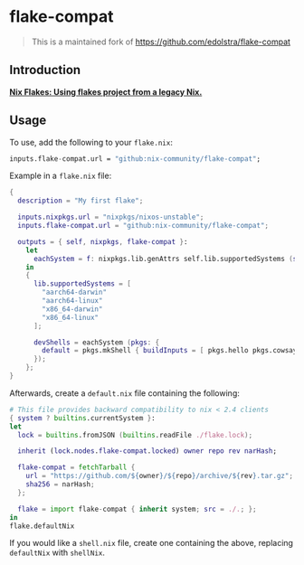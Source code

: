 # flake-compat

> This is a maintained fork of <https://github.com/edolstra/flake-compat>

## Introduction

**[Nix Flakes: Using flakes project from a legacy Nix.](https://nixos.wiki/wiki/Flakes#Using_flakes_project_from_a_legacy_Nix)**

## Usage

To use, add the following to your `flake.nix`:

```nix
inputs.flake-compat.url = "github:nix-community/flake-compat";
```

Example in a `flake.nix` file:

```nix
{
  description = "My first flake";

  inputs.nixpkgs.url = "nixpkgs/nixos-unstable";
  inputs.flake-compat.url = "github:nix-community/flake-compat";

  outputs = { self, nixpkgs, flake-compat }:
    let
      eachSystem = f: nixpkgs.lib.genAttrs self.lib.supportedSystems (system: f nixpkgs.legacyPackages.${system});
    in
    {
      lib.supportedSystems = [
        "aarch64-darwin"
        "aarch64-linux"
        "x86_64-darwin"
        "x86_64-linux"
      ];

      devShells = eachSystem (pkgs: {
        default = pkgs.mkShell { buildInputs = [ pkgs.hello pkgs.cowsay ]; };
      });
    };
}
```

Afterwards, create a `default.nix` file containing the following:

```nix
# This file provides backward compatibility to nix < 2.4 clients
{ system ? builtins.currentSystem }:
let
  lock = builtins.fromJSON (builtins.readFile ./flake.lock);

  inherit (lock.nodes.flake-compat.locked) owner repo rev narHash;

  flake-compat = fetchTarball {
    url = "https://github.com/${owner}/${repo}/archive/${rev}.tar.gz";
    sha256 = narHash;
  };

  flake = import flake-compat { inherit system; src = ./.; };
in
flake.defaultNix
```

If you would like a `shell.nix` file, create one containing the above, replacing `defaultNix` with `shellNix`.
